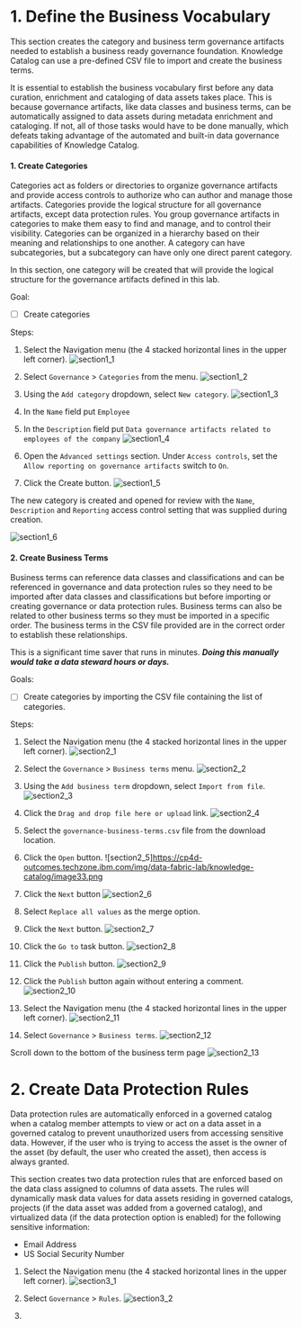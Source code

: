 <h1 id="section1">1. Define the Business Vocabulary</h1>
This section creates the category and business term governance artifacts needed to establish a business ready governance foundation. Knowledge Catalog can use a pre-defined CSV file to import and create the business terms.

It is essential to establish the business vocabulary first before any data curation, enrichment and cataloging of data assets takes place. This is because governance artifacts, like data classes and business terms, can be automatically assigned to data assets during metadata enrichment and cataloging. If not, all of those tasks would have to be done manually, which defeats taking advantage of the automated and built-in data governance capabilities of Knowledge Catalog.

#### 1. Create Categories
Categories act as folders or directories to organize governance artifacts and provide access controls to authorize who can author and manage those artifacts. Categories provide the logical structure for all governance artifacts, except data protection rules. You group governance artifacts in categories to make them easy to find and manage, and to control their visibility. Categories can be organized in a hierarchy based on their meaning and relationships to one another. A category can have subcategories, but a subcategory can have only one direct parent category.

In this section, one category will be created that will provide the logical structure for the governance artifacts defined in this lab.

Goal: 
- [ ] Create categories 

Steps: 
1. Select the Navigation menu (the 4 stacked horizontal lines in the upper left corner).
![section1_1](https://cp4d-outcomes.techzone.ibm.com/img/data-fabric-lab/knowledge-catalog/image24.png)

2. Select `Governance` > `Categories` from the menu.
![section1_2](https://cp4d-outcomes.techzone.ibm.com/img/data-fabric-lab/knowledge-catalog/image25.png)

3. Using the `Add category` dropdown, select `New category`.
![section1_3](https://cp4d-outcomes.techzone.ibm.com/img/data-fabric-lab/knowledge-catalog/image26.png)

4. In the `Name` field put `Employee`

5. In the  `Description` field put `Data governance artifacts related to employees of the company`
![section1_4](https://cp4d-outcomes.techzone.ibm.com/img/data-fabric-lab/knowledge-catalog/image27.png)

6. Open the `Advanced settings` section. Under `Access controls`, set the `Allow reporting on governance artifacts` switch to `On`.

7. Click the Create button.
![section1_5](https://cp4d-outcomes.techzone.ibm.com/img/data-fabric-lab/knowledge-catalog/image27.png)

The new category is created and opened for review with the `Name`, `Description` and `Reporting` access control setting that was supplied during creation.

![section1_6](https://cp4d-outcomes.techzone.ibm.com/img/data-fabric-lab/knowledge-catalog/image28.png)

#### 2. Create Business Terms
Business terms can reference data classes and classifications and can be referenced in governance and data protection rules so they need to be imported after data classes and classifications but before importing or creating governance or data protection rules. Business terms can also be related to other business terms so they must be imported in a specific order. The business terms in the CSV file provided are in the correct order to establish these relationships.

This is a significant time saver that runs in minutes. ***Doing this manually would take a data steward hours or days.***

Goals:
- [ ] Create categories by importing the CSV file containing the list of categories.

Steps:
1. Select the Navigation menu (the 4 stacked horizontal lines in the upper left corner).
![section2_1](https://cp4d-outcomes.techzone.ibm.com/img/data-fabric-lab/knowledge-catalog/image29.png)

2. Select the `Governance` > `Business terms` menu.
![section2_2](https://cp4d-outcomes.techzone.ibm.com/img/data-fabric-lab/knowledge-catalog/image30.png)

3. Using the `Add business term` dropdown, select `Import from file`.
![section2_3](https://cp4d-outcomes.techzone.ibm.com/img/data-fabric-lab/knowledge-catalog/image31.png)

4. Click the `Drag and drop file here or upload` link.
![section2_4](https://cp4d-outcomes.techzone.ibm.com/img/data-fabric-lab/knowledge-catalog/image32.png)

5. Select the `governance-business-terms.csv` file from the download location.
6. Click the `Open` button.
![section2_5]https://cp4d-outcomes.techzone.ibm.com/img/data-fabric-lab/knowledge-catalog/image33.png

7. Click the `Next` button
![section2_6](https://cp4d-outcomes.techzone.ibm.com/img/data-fabric-lab/knowledge-catalog/image34.png)

8. Select `Replace all values` as the merge option.

9. Click the `Next` button.
![section2_7](https://cp4d-outcomes.techzone.ibm.com/img/data-fabric-lab/knowledge-catalog/image35.png)

10. Click the `Go to` task button.
![section2_8](https://cp4d-outcomes.techzone.ibm.com/img/data-fabric-lab/knowledge-catalog/image36.png)

11. Click the `Publish` button.
![section2_9](https://cp4d-outcomes.techzone.ibm.com/img/data-fabric-lab/knowledge-catalog/image37.png)

12. Click the `Publish` button again without entering a comment.
![section2_10](https://cp4d-outcomes.techzone.ibm.com/img/data-fabric-lab/knowledge-catalog/image38.png)

13. Select the Navigation menu (the 4 stacked horizontal lines in the upper left corner).
![section2_11](https://cp4d-outcomes.techzone.ibm.com/img/data-fabric-lab/knowledge-catalog/image39.png)

14. Select `Governance` > `Business terms`.
![section2_12](https://cp4d-outcomes.techzone.ibm.com/img/data-fabric-lab/knowledge-catalog/image40.png)

Scroll down to the bottom of the business term page
![section2_13](https://cp4d-outcomes.techzone.ibm.com/img/data-fabric-lab/knowledge-catalog/image41.png)

<h1 id="section2">2. Create Data Protection Rules</h1>

Data protection rules are automatically enforced in a governed catalog when a catalog member attempts to view or act on a data asset in a governed catalog to prevent unauthorized users from accessing sensitive data. However, if the user who is trying to access the asset is the owner of the asset (by default, the user who created the asset), then access is always granted.

This section creates two data protection rules that are enforced based on the data class assigned to columns of data assets. The rules will dynamically mask data values for data assets residing in governed catalogs, projects (if the data asset was added from a governed catalog), and virtualized data (if the data protection option is enabled) for the following sensitive information:

- Email Address
- US Social Security Number

1. Select the Navigation menu (the 4 stacked horizontal lines in the upper left corner).
![section3_1](https://cp4d-outcomes.techzone.ibm.com/img/data-fabric-lab/knowledge-catalog/image42.png)

2. Select `Governance` > `Rules`.
![section3_2](https://cp4d-outcomes.techzone.ibm.com/img/data-fabric-lab/knowledge-catalog/image43.png)

3. 